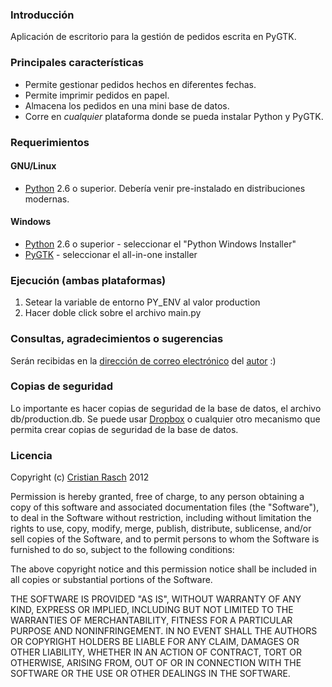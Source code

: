 ### Introducción ###
Aplicación de escritorio para la gestión de pedidos escrita en PyGTK.

### Principales características ###
* Permite gestionar pedidos hechos en diferentes fechas.
* Permite imprimir pedidos en papel.
* Almacena los pedidos en una mini base de datos.
* Corre en *cualquier* plataforma donde se pueda instalar Python y PyGTK.

### Requerimientos ###
#### GNU/Linux ####
* [Python](http://www.python.org/) 2.6 o superior. Debería venir pre-instalado en distribuciones modernas.

#### Windows ####
* [Python](http://www.python.org/download/) 2.6 o superior - seleccionar el "Python Windows Installer"
* [PyGTK](http://www.pygtk.org/downloads.html) - seleccionar el all-in-one installer

### Ejecución (ambas plataformas) ###
1. Setear la variable de entorno PY_ENV al valor production
2. Hacer doble click sobre el archivo main.py

### Consultas, agradecimientos o sugerencias ###
Serán recibidas en la [dirección de correo electrónico](mailto:cristianrasch@gmail.com) del [autor](http://www.cristianrasch.com.ar/) :)

### Copias de seguridad ###
Lo importante es hacer copias de seguridad de la base de datos, el archivo db/production.db. Se puede usar [Dropbox](http://www.dropbox.com) o cualquier otro mecanismo que permita crear copias de seguridad de la base de datos.

### Licencia ###
Copyright (c) [Cristian Rasch](http://www.cristianrasch.com.ar/) 2012

Permission is hereby granted, free of charge, to any person obtaining a copy of this software and associated documentation files (the "Software"), to deal in the Software without restriction, including without limitation the rights to use, copy, modify, merge, publish, distribute, sublicense, and/or sell copies of the Software, and to permit persons to whom the Software is furnished to do so, subject to the following conditions:

The above copyright notice and this permission notice shall be included in all copies or substantial portions of the Software.

THE SOFTWARE IS PROVIDED "AS IS", WITHOUT WARRANTY OF ANY KIND, EXPRESS OR IMPLIED, INCLUDING BUT NOT LIMITED TO THE WARRANTIES OF MERCHANTABILITY, FITNESS FOR A PARTICULAR PURPOSE AND NONINFRINGEMENT. IN NO EVENT SHALL THE AUTHORS OR COPYRIGHT HOLDERS BE LIABLE FOR ANY CLAIM, DAMAGES OR OTHER LIABILITY, WHETHER IN AN ACTION OF CONTRACT, TORT OR OTHERWISE, ARISING FROM, OUT OF OR IN CONNECTION WITH THE SOFTWARE OR THE USE OR OTHER DEALINGS IN THE SOFTWARE.
